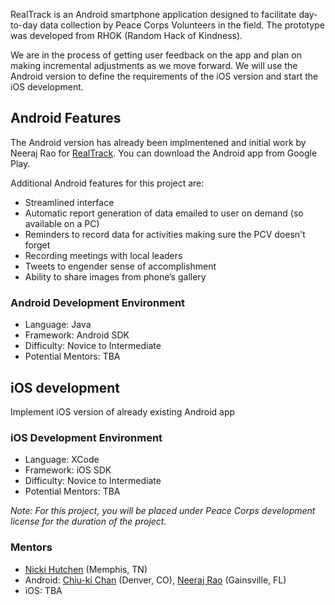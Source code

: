 RealTrack is an Android smartphone application designed to facilitate day-to-day data collection by Peace Corps Volunteers in the field. The prototype was developed from RHOK (Random Hack of Kindness). 

We are in the process of getting user feedback on the app and plan on making incremental adjustments as we move forward. We will use the Android version to define the requirements of the iOS version and start the iOS development.

## Android Features

The Android version has already been implmentened and initial work by Neeraj Rao for [RealTrack](https://github.com/neeraj2608/realtrack). You can download the Android app from Google Play. 

Additional Android features for this project are:
* Streamlined interface
* Automatic report generation of data emailed to user on demand (so available on a PC)
* Reminders to record data for activities making sure the PCV doesn't forget
* Recording meetings with local leaders
* Tweets to engender sense of accomplishment
* Ability to share images from phone’s gallery

### Android Development Environment

* Language: Java 
* Framework: Android SDK
* Difficulty: Novice to Intermediate
* Potential Mentors: TBA

## iOS development
Implement iOS version of already existing Android app

### iOS Development Environment
* Language: XCode
* Framework: iOS SDK
* Difficulty: Novice to Intermediate
* Potential Mentors: TBA

_Note: For this project, you will be placed under Peace Corps development license for the duration of the project._

### Mentors
* [Nicki Hutchen](https://www.linkedin.com/pub/nicki-hutchens/14/96a/361) (Memphis, TN)
* Android: [Chiu-ki Chan](https://twitter.com/chiuki) (Denver, CO), [Neeraj Rao](https://www.linkedin.com/in/neeraj2608) (Gainsville, FL)
* iOS: TBA

